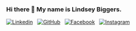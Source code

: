 ### Hi there 👋 My name is Lindsey Biggers.
[![Linkedin](https://img.shields.io/badge/LinkedIn-0077B5?style=for-the-badge&logo=linkedin&logoColor=white)](https://www.linkedin.com/in/lindzenlabs)
&nbsp;
[![GitHub](https://img.shields.io/badge/GitHub-100000?style=for-the-badge&logo=github&logoColor=white)](https://github.com/lfbiggers)
&nbsp;
[![Facebook](https://img.shields.io/badge/Facebook-1877F2?style=for-the-badge&logo=facebook&logoColor=white)](https://facebook.com/lindzenlabs)
&nbsp;
[![Instagram](https://img.shields.io/badge/Instagram-E4405F?style=for-the-badge&logo=instagram&logoColor=white)](https://instagram.com/lindzenlabs)
<!--
**lfbiggers/lfbiggers** is a ✨ _special_ ✨ repository because its `README.md` (this file) appears on your GitHub profile.

Here are some ideas to get you started:

- 🔭 I’m currently working on ...
- 🌱 I’m currently learning ...
- 👯 I’m looking to collaborate on ...
- 🤔 I’m looking for help with ...
- 💬 Ask me about ...
- 📫 How to reach me: ...
- 😄 Pronouns: ...
- ⚡ Fun fact: ...
-->
